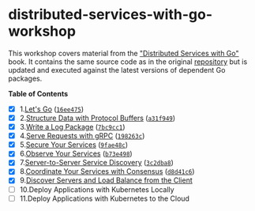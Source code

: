 # distributed-services-with-go-workshop

This workshop covers material from
the ["Distributed Services with Go"](https://www.amazon.ca/Distributed-Services-Go-Reliable-Maintainable/dp/1680507605)
book. It contains the same source code as in the original [repository](https://github.com/travisjeffery/proglog) 
but is updated and executed against the latest versions of dependent Go packages.

**Table of Contents**

- [X] 1.[Let's Go](/LetsGo) ([`16ee475`](https://github.com/igor-baiborodine/distributed-services-with-go-workshop/commit/16ee475f56930642ef5d8e9b44d866dc010b4c73))
- [X] 2.[Structure Data with Protocol Buffers](/StructureDataWithProtobuf) ([`a31f949`](https://github.com/igor-baiborodine/distributed-services-with-go-workshop/commit/a31f949476e53ad012d92ea2f2f45bd873ad5c71))
- [X] 3.[Write a Log Package](/WriteALogPackage) ([`7bc9cc1`](https://github.com/igor-baiborodine/distributed-services-with-go-workshop/commit/7bc9cc1da97b385626eac96064760421c93f8d8e))
- [X] 4.[Serve Requests with gRPC](/ServeRequestsWithgRPC) ([`198263c`](https://github.com/igor-baiborodine/distributed-services-with-go-workshop/commit/198263ca48841271406253c83189bbfd399996ba))
- [X] 5.[Secure Your Services](/SecureYourServices) ([`9fae48c`](https://github.com/igor-baiborodine/distributed-services-with-go-workshop/commit/9fae48cb95dc687704cd7b83ede88f4dc683b16a))
- [X] 6.[Observe Your Services](/ObserveYourServices) ([`b73e498`](https://github.com/igor-baiborodine/distributed-services-with-go-workshop/commit/b73e49880a489ab7e9ee6e917c9fd92785d8c5eb))
- [X] 7.[Server-to-Server Service Discovery](/ServerSideServiceDiscovery) ([`3c2dba8`](https://github.com/igor-baiborodine/distributed-services-with-go-workshop/commit/3c2dba8f20fa87a958d79aa4e24a89b23038c35d))
- [X] 8.[Coordinate Your Services with Consensus](/CoordinateWithConsensus) ([`d8d41c6`](https://github.com/igor-baiborodine/distributed-services-with-go-workshop/commit/d8d41c6bece34b10f5fbb5f61a0b9a1c557f647a))
- [X] 9.[Discover Servers and Load Balance from the Client](/ClientSideServiceDiscovery)
- [ ] 10.Deploy Applications with Kubernetes Locally
- [ ] 11.Deploy Applications with Kubernetes to the Cloud
